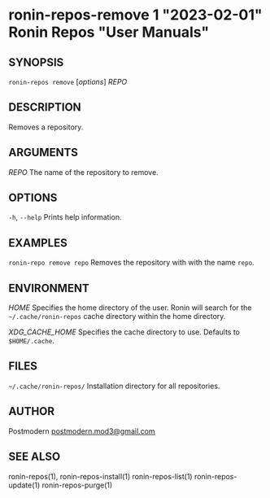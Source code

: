 # ronin-repos-remove 1 "2023-02-01" Ronin Repos "User Manuals"

## SYNOPSIS

`ronin-repos remove` [*options*] *REPO*

## DESCRIPTION

Removes a repository.

## ARGUMENTS

*REPO*
	The name of the repository to remove.

## OPTIONS

`-h`, `--help`
  Prints help information.

## EXAMPLES

`ronin-repo remove repo`
	Removes the repository with with the name `repo`.

## ENVIRONMENT

*HOME*
	Specifies the home directory of the user. Ronin will search for the
	`~/.cache/ronin-repos` cache directory within the home directory.

*XDG_CACHE_HOME*
  Specifies the cache directory to use. Defaults to `$HOME/.cache`.

## FILES

`~/.cache/ronin-repos/`
	Installation directory for all repositories.

## AUTHOR

Postmodern <postmodern.mod3@gmail.com>

## SEE ALSO

ronin-repos(1), ronin-repos-install(1) ronin-repos-list(1) ronin-repos-update(1) ronin-repos-purge(1)

